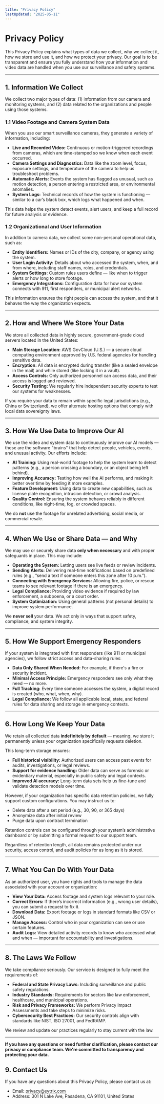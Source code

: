 ```yaml
---
title: "Privacy Policy"
lastUpdated: "2025-05-11"
---
```


# Privacy Policy

This Privacy Policy explains what types of data we collect, why we collect it, how we store and use it, and how we protect your privacy. Our goal is to be transparent and ensure you fully understand how your information and video data are handled when you use our surveillance and safety systems.

---

## 1. Information We Collect

We collect two major types of data: (1) information from our camera and monitoring systems, and (2) data related to the organizations and people using those systems.

### 1.1 Video Footage and Camera System Data

When you use our smart surveillance cameras, they generate a variety of information, including:

- **Live and Recorded Video:** Continuous or motion-triggered recordings from cameras, which are time-stamped so we know when each event occurred.  
- **Camera Settings and Diagnostics:** Data like the zoom level, focus, exposure settings, and temperature of the camera to help us troubleshoot problems.  
- **Automatic Alerts:** Events the system has flagged as unusual, such as motion detection, a person entering a restricted area, or environmental anomalies.  
- **System Logs:** Technical records of how the system is functioning — similar to a car’s black box, which logs what happened and when.

This data helps the system detect events, alert users, and keep a full record for future analysis or evidence.

### 1.2 Organizational and User Information

In addition to camera data, we collect some non-personal operational data, such as:

- **Entity Identifiers:** Names or IDs of the city, company, or agency using the system.  
- **User Login Activity:** Details about who accessed the system, when, and from where, including staff names, roles, and credentials.  
- **System Settings:** Custom rules users define — like when to trigger alerts or how long to store footage.  
- **Emergency Integrations:** Configuration data for how our system connects with 911, first responders, or municipal alert networks.

This information ensures the right people can access the system, and that it behaves the way the organization expects.

---

## 2. How and Where We Store Your Data

We store all collected data in highly secure, government-grade cloud servers located in the United States:

- **Main Storage Location:** AWS GovCloud (U.S.) — a secure cloud computing environment approved by U.S. federal agencies for handling sensitive data.  
- **Encryption:** All data is encrypted during transfer (like a sealed envelope in the mail) and while stored (like locking it in a vault).  
- **Access Controls:** Only authorized personnel can access data, and their access is logged and reviewed.  
- **Security Testing:** We regularly hire independent security experts to test our systems for weaknesses.

If you require your data to remain within specific legal jurisdictions (e.g., China or Switzerland), we offer alternate hosting options that comply with local data sovereignty laws.

---

## 3. How We Use Data to Improve Our AI

We use the video and system data to continuously improve our AI models — these are the software "brains" that help detect people, vehicles, events, and unusual activity. Our efforts include:

- **AI Training:** Using real-world footage to help the system learn to detect patterns (e.g., a person crossing a boundary, or an object being left behind).  
- **Improving Accuracy:** Testing how well the AI performs, and making it better over time by feeding it more examples.  
- **Feature Development:** Using data to create new capabilities, such as license plate recognition, intrusion detection, or crowd analysis.  
- **Quality Control:** Ensuring the system behaves reliably in different conditions, like night-time, fog, or crowded spaces.

We do **not** use the footage for unrelated advertising, social media, or commercial resale.

---

## 4. When We Use or Share Data — and Why

We may use or securely share data **only when necessary** and with proper safeguards in place. This may include:

- **Operating the System:** Letting users see live feeds or review incidents.  
- **Sending Alerts:** Delivering real-time notifications based on predefined rules (e.g., “send a text if someone enters this zone after 10 p.m.”).  
- **Connecting with Emergency Services:** Allowing fire, police, or rescue teams to see relevant footage if there is an emergency.  
- **Legal Compliance:** Providing video evidence if required by law enforcement, a subpoena, or a court order.  
- **System Optimization:** Using general patterns (not personal details) to improve system performance.

We **never sell** your data. We act only in ways that support safety, compliance, and system integrity.

---

## 5. How We Support Emergency Responders

If your system is integrated with first responders (like 911 or municipal agencies), we follow strict access and data-sharing rules:

- **Data Only Shared When Needed:** For example, if there's a fire or security incident.  
- **Minimal Access Principle:** Emergency responders see only what they need — no more.  
- **Full Tracking:** Every time someone accesses the system, a digital record is created (who, what, when, why).  
- **Legal Compliance:** We follow all applicable local, state, and federal rules for data sharing and storage in emergency contexts.

---

## 6. How Long We Keep Your Data

We retain all collected data **indefinitely by default** — meaning, we store it permanently unless your organization specifically requests deletion.

This long-term storage ensures:

- **Full historical visibility:** Authorized users can access past events for audits, investigations, or legal reviews.
- **Support for evidence handling:** Older data can serve as forensic or evidentiary material, especially in public safety and legal contexts.
- **Improved AI accuracy:** Long-term data sets help us fine-tune and validate detection models over time.

However, if your organization has specific data retention policies, we fully support custom configurations. You may instruct us to:

- Delete data after a set period (e.g., 30, 90, or 365 days)
- Anonymize data after initial review
- Purge data upon contract termination

Retention controls can be configured through your system’s administrative dashboard or by submitting a formal request to our support team.

Regardless of retention length, all data remains protected under our security, access control, and audit policies for as long as it is stored.

---

## 7. What You Can Do With Your Data

As an authorized user, you have rights and tools to manage the data associated with your account or organization:

- **View Your Data:** Access footage and system logs relevant to your role.  
- **Correct Errors:** If there’s incorrect information (e.g., wrong user details), you can submit a request to fix it.  
- **Download Data:** Export footage or logs in standard formats like CSV or JSON.  
- **Manage Access:** Control who in your organization can see or use certain features.  
- **Audit Logs:** View detailed activity records to know who accessed what and when — important for accountability and investigations.

---

## 8. The Laws We Follow

We take compliance seriously. Our service is designed to fully meet the requirements of:

- **Federal and State Privacy Laws:** Including surveillance and public safety regulations.  
- **Industry Standards:** Requirements for sectors like law enforcement, healthcare, and municipal operations.  
- **Risk and Privacy Frameworks:** We perform Privacy Impact Assessments and take steps to minimize risks.  
- **Cybersecurity Best Practices:** Our security controls align with standards like NIST, ISO 27001, and FedRAMP.

We review and update our practices regularly to stay current with the law.

---

**If you have any questions or need further clarification, please contact our privacy or compliance team. We're committed to transparency and protecting your data.**

## 9. Contact Us

If you have any questions about this Privacy Policy, please contact us at:
- Email: privacy@eytrix.com
- Address: 301 N Lake Ave, Pasadena, CA 91101, United States 